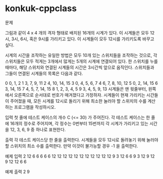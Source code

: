 # konkuk-cppclass
문제

그림과 같이 4 x 4 개의 격자 형태로 배치된 16개의 시계가 있다. 이 시계들은 모두 12시, 3시, 6시, 혹은 9시를 가리키고 있다. 이 시계들이 모두 12시를 가리키도록 바꾸고 싶다.

시계의 시간을 조작하는 유일한 방법은 모두 10개 있는 스위치들을 조작하는 것으로, 각 스위치들은 모두 적게는 3개에서 많게는 5개의 시계에 연결되어 있다. 한 스위치를 누를 때마다, 해당 스위치와 연결된 시계들의 시간은 3시간씩 앞으로 움직인다. 스위치들과 그들이 연결된 시계들의 목록은 다음과 같다.

0	0, 1, 2
1	3, 7, 9, 11
2	4, 10, 14, 15
3	0, 4, 5, 6, 7
4	6, 7, 8, 10, 12
5	0, 2, 14, 15
6	3, 14, 15
7	4, 5, 7, 14, 15
8	1, 2, 3, 4, 5
9	3, 4, 5, 9, 13
시계들은 맨 윗줄부터, 왼쪽에서 오른쪽으로 순서대로 번호가 매겨졌다고 가정하자. 시계들이 현재 가리키는 시간들이 주어졌을 때, 모든 시계를 12시로 돌리기 위해 최소한 눌러야 할 스위치의 수를 계산하는 프로그램을 작성하시오.

입력
첫 줄에 테스트 케이스의 개수 C (<= 30) 가 주어진다. 
각 테스트 케이스는 한 줄에 16개의 정수로 주어지며, 각 정수는 0번부터 15번까지 각 시계가 가리키고 있는 시간을 12, 3, 6, 9 중 하나로 표현한다.

출력
각 테스트 케이스당 한 줄을 출력한다. 시계들을 모두 12시로 돌려놓기 위해 눌러야 할 스위치의 최소 수를 출력한다. 만약 이것이 불가능할 경우 -1 을 출력한다.

예제 입력
2
12 6 6 6 6 6 12 12 12 12 12 12 12 12 12 12 
12 9 3 12 6 6 9 3 12 9 12 9 12 12 6 6

예제 출력
2
9
